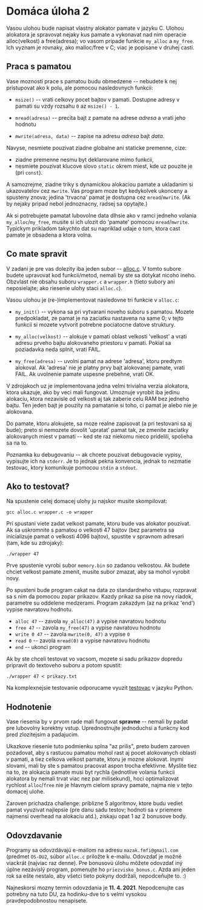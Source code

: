 # Domáca úloha 2

Vasou ulohou bude napisat vlastny alokator pamate v jazyku C. Ulohou
alokatora je spravovat nejaky kus pamate a vykonavat nad nim operacie
alloc(velkost) a free(adresa); vo vasom pripade funkcie `my_alloc` a `my_free`. Ich
vyznam je rovnaky, ako malloc/free v C; viac je popisane v druhej casti.


## Praca s pamatou

Vase moznosti prace s pamatou budu obmedzene -- nebudete k nej pristupovat ako k polu, ale pomocou nasledovnych funkcii:

  - `msize()` -- vrati celkovy pocet bajtov v pamati. Dostupne adresy v pamati su
    vzdy rozsahu `0` az `msize() - 1`.

  - `mread(adresa)` -- precita bajt z pamate na adrese _adresa_ a vrati jeho
    hodnotu

  - `mwrite(adresa, data)` -- zapise na adresu _adresa_ bajt _data_.

Navyse, nesmiete pouzivat ziadne globalne ani staticke premenne, cize:
  - ziadne premenne nesmu byt deklarovane mimo funkcii,
  - nesmiete pouzivat klucove slovo `static` okrem miest, kde uz pouzite je (pri `const`). 

A samozrejme, ziadne triky s dynamickou alokaciou pamate a ukladanim si
ukazovatelov cez `mwrite`. Vas program moze byt kedykolvek ukonceny a spusteny znova;
jedina 'trvacna' pamat je dostupna cez `mread`/`mwrite`.
(Ak by nejaky pripad nebol jednoznacny, radsej sa opytajte.)

Ak si potrebujete pamatat lubovolne data dlhsie ako v ramci jedneho volania
`my_alloc`/`my_free`, musite si ich ulozit do 'pamate' pomocou `mread`/`mwrite`.
Typickym prikladom takychto dat su napriklad udaje o tom, ktora cast pamate je
obsadena a ktora volna.


## Co mate spravit

V zadani je pre vas dolezity iba jeden subor -- [alloc.c](src/alloc.c).
V tomto subore budete upravovat kod funkcii/metod, nemali by ste sa dotykat nicoho
ineho. Obzvlast nie obsahu suboru `wrapper.c` a `wrapper.h` (tieto subory ani neposielajte; ako riesenie ulohy staci `alloc.c`).

Vasou ulohou je (re-)implementovat nasledovne tri funkcie v `alloc.c`:

- `my_init()` -- vykona sa pri vytvarani noveho suboru s pamatou.
Mozete predpokladat, ze pamat je na zaciatku nastavena na same 0; v tejto
funkcii si mozete vytvorit potrebne pociatocne datove struktury.

- `my_alloc(velkost)` -- alokuje v pamati oblast velkosti 'velkost' a vrati
adresu prveho bajtu alokovaneho priestoru v pamati. Pokial sa poziadavka
neda splnit, vrati FAIL.

- `my_free(adresa)` -- uvolni pamat na adrese 'adresa', ktoru predtym alokoval.
Ak 'adresa' nie je platny prvy bajt alokovanej pamate, vrati FAIL. Ak
uvolnenie pamate uspesne prebehne, vrati OK.

V zdrojakoch uz je implementovana jedna velmi trivialna verzia alokatora,
ktora ukazuje, ako by veci mali fungovat. Umoznuje vyrobit iba jedinu alokaciu,
ktora nezavisle od velkosti aj tak zaberie celu RAM bez jedneho bajtu. Ten jeden
bajt je pouzity na pamatanie si toho, ci pamat je alebo nie je alokovana.

Do pamate, ktoru alokujete, sa moze realne zapisovat (a pri testovani sa aj
bude); preto si nemozete dovolit 'upratat' pamat tak, ze zmenite zaciatky
alokovanych miest v pamati -- ked ste raz niekomu nieco pridelili, spolieha sa na to.

Poznamka ku debugovaniu -- ak chcete pouzivat debugovacie vypisy, vypisujte
ich na `stderr`. Je to jednak pekna konvencia, jednak to nezmatie testovac,
ktory komunikuje pomocou `stdin` a `stdout`.

## Ako to testovat?

Na spustenie celej domacej ulohy ju najskor musite skompilovat:

    gcc alloc.c wrapper.c -o wrapper

Pri spustani viete zadat velkost pamate, ktoru bude vas alokator pouzivat. Ak
sa uskromnite s pamatou o velkosti 47 bajtov (bez parametra sa inicializuje
pamat o velkosti 4096 bajtov), spustite v spravnom adresari (tam, kde su
zdrojaky):

    ./wrapper 47

Prve spustenie vyrobi subor `memory.bin` so zadanou velkostou. Ak budete chciet
velkost pamate zmenit, musite subor zmazat, aby sa mohol vyrobit novy.

Po spusteni bude program cakat na data zo standardneho vstupu; rozpravat sa s
nim da pomocou zopar prikazov. Kazdy prikaz sa pise na novy riadok, parametre su
oddelene medzerami. Program zakazdym (az na prikaz 'end') vypise navratovu
hodnotu.

  * `alloc 47` -- zavola `my_alloc(47)` a vypise navratovu hodnotu
  * `free 47` -- zavola `my_free(47)` a vypise navratovu hodnotu
  * `write 0 47` -- zavola `mwrite(0, 47)` a vypise `0`
  * `read 0` -- zavola `mread(0)` a vypise navratovu hodnotu
  * `end` -- ukonci program


Ak by ste chceli testovat vo vacsom, mozete si sadu prikazov dopredu pripravit
do textoveho suboru a potom spustit:

    ./wrapper 47 < prikazy.txt

Na komplexnejsie testovanie odporucame vyuzit [testovac](tester) v jazyku Python.

## Hodnotenie

Vase riesenia by v prvom rade mali fungovat **spravne** -- nemali by padat pre
lubovolny korektny vstup. Uprednostnujte jednoduchsi a funkcny kod pred
zlozitejsim a padajucim.

Ukazkove riesenie tuto podmienku splna "az prilis", preto budem zaroven
pozadovat, aby s rastucou pamatou mohol rast aj pocet alokovanych oblasti v
pamati, a tiez celkova velkost pamate, ktoru je mozne alokovat. Inymi slovami,
mali by ste s pamatou pracovat aspon trocha efektivne.
Myslite tiez na to, ze alokacia pamate musi byt rychla (jednotlive volania funkcii alokatora by nemali trvat viac nez par milisekund), hoci optimalizovat rychlost `alloc`/`free` nie je hlavnym cielom spravy pamate, najma nie v tejto domacej ulohe.

Zaroven prichadza challenge: priblizne 5 algoritmov, ktore budu vediet pamat vyuzivat najlepsie (pre danu sadu testov; hodnoti sa v priemere najmensi overhead na alokaciu atd.), ziskaju opat 1 az 2 bonusove body.

## Odovzdavanie

Programy sa odovzdávajú e-mailom na adresu `mazak.fmfi@gmail.com` (predmet `OS-DU2`, súbor `alloc.c` priložte k e-mailu. Odovzdať je možné viackrát (najviac raz denne). Pre bonusovú úlohu môžete odovzdať iný úplne nezávislý program, pomenujte ho `priezvisko_bonus.c`. Azda ani jeden rok sa ešte nestalo, aby všetci tieto pokyny dodržali, nepodceňujte to. :)

Najneskorsi mozny termin odovzdania je **11. 4. 2021**. Nepodcenujte cas potrebny na tuto DU, za hodinku-dve to s velmi vysokou pravdepodobnostou nenapisete.

